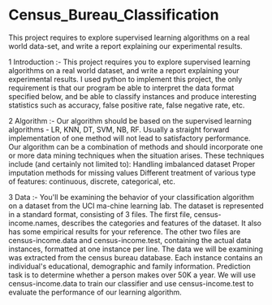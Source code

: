 # Census_Bureau_Classification
This project requires to explore supervised learning algorithms on a real world data-set, and write a report explaining our experimental results.

1 Introduction :-
This project requires you to explore supervised learning algorithms on a real world dataset, and write a report explaining your experimental results. I used python to implement this project, the only requirement is that our program be able to interpret the data format specified below, and be able to classify instances and produce interesting statistics such as accuracy, false positive rate,
false negative rate, etc.

2 Algorithm :-
Our algorithm should be based on the supervised learning algorithms - LR, KNN, DT, SVM, NB, RF. Usually a straight forward implementation of one method will not lead to satisfactory performance. Our algorithm can be a combination of methods and should incorporate one or more
data mining techniques when the situation arises. These techniques include (and certainly not limited to):
Handling imbalanced dataset
Proper imputation methods for missing values
Different treatment of various type of features: continuous, discrete, categorical, etc.

3 Data :-
You'll be examining the behavior of your classification algorithm on a dataset from the UCI ma-chine learning lab. The dataset is represented in a standard format, consisting of 3 files. The first file, census-income.names, describes the categories and features of the dataset. It also has some empirical results for your reference. The other two files are census-income.data and census-income.test, containing the actual data instances, formatted at one instance per line. 
The data we will be examining was extracted from the census bureau database. Each instance contains an individual's educational, demographic and family information. Prediction task is to determine whether a person makes over 50K a year. We will use census-income.data to train our classifier and use census-income.test to evaluate the performance of our learning algorithm.
